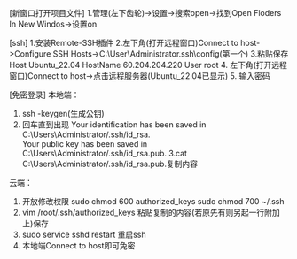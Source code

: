 [新窗口打开项目文件]
1.管理(左下齿轮)->设置->搜索open->找到Open Floders In New Windos->设置on

[ssh]
1.安装Remote-SSH插件
2.左下角(打开远程窗口)Connect to host->Configure SSH Hosts->C:\User\Administrator\.ssh\config(第一个)
3.粘贴保存
Host Ubuntu_22.04
         HostName 60.204.204.220
         User root
4. 左下角(打开远程窗口)Connect to host->点击远程服务器(Ubuntu_22.04已显示)
5. 输入密码


[免密登录]
本地端：
1. ssh -keygen(生成公钥)
2. 回车直到出现
Your identification has been saved in C:\Users\Administrator/.ssh/id_rsa.       
Your public key has been saved in C:\Users\Administrator/.ssh/id_rsa.pub.
3.cat C:\Users\Administrator/.ssh/id_rsa.pub.复制内容

云端：
1. 开放修改权限
sudo chmod 600 authorized_keys
sudo chmod 700 ~/.ssh
2. vim /root/.ssh/authorized_keys 粘贴复制的内容(若原先有则另起一行附加上)保存
3. sudo service sshd restart 重启ssh
4. 本地端Connect to host即可免密
